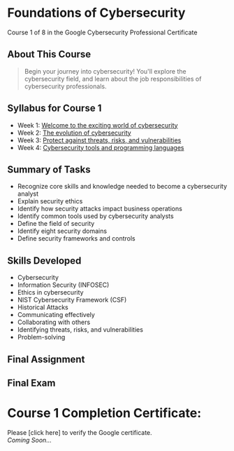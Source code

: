# Foundations of Cybersecurity
Course 1 of 8 in the Google Cybersecurity Professional Certificate
## About This Course
> Begin your journey into cybersecurity! You'll explore the cybersecurity field, and learn about the job responsibilities of cybersecurity professionals.

## Syllabus for Course 1
- Week 1: [Welcome to the exciting world of cybersecurity](https://github.com/KailaniBailey/Google-Cybersecurity-Professional-Certificate/tree/main/Course%201%3A%20Foundations%20of%20cybersecurity/Week%201%3A%20Welcome%20to%20the%20exciting%20world%20of%20cybersecurity)
- Week 2: [The evolution of cybersecurity](https://github.com/KailaniBailey/Google-Cybersecurity-Professional-Certificate/tree/main/Course%201%3A%20Foundations%20of%20cybersecurity/Week%202%3A%20The%20evolution%20of%20cybersecurity)
- Week 3: [Protect against threats, risks, and vulnerabilities](https://github.com/KailaniBailey/Google-Cybersecurity-Professional-Certificate/tree/main/Course%201%3A%20Foundations%20of%20cybersecurity/Week%203%3A%20Protect%20against%20threats%2C%20risks%2C%20and%20vulnerabilities)
- Week 4: [Cybersecurity tools and programming languages](https://github.com/KailaniBailey/Google-Cybersecurity-Professional-Certificate/tree/main/Course%201%3A%20Foundations%20of%20cybersecurity/Week%204%3A%20Cybersecurity%20tools%20and%20programming%20languages)

## Summary of Tasks
- Recognize core skills and knowledge needed to become a cybersecurity analyst
- Explain security ethics
- Identify how security attacks impact business operations
- Identify common tools used by cybersecurity analysts
- Define the field of security
- Identify eight security domains
- Define security frameworks and controls

## Skills Developed
- Cybersecurity
- Information Security (INFOSEC)
- Ethics in cybersecurity
- NIST Cybersecurity Framework (CSF)
- Historical Attacks
- Communicating effectively
- Collaborating with others
- Identifying threats, risks, and vulnerabilities
- Problem-solving

## Final Assignment
## Final Exam
# Course 1 Completion Certificate:
Please [click here] to verify the Google certificate. <br>
*Coming Soon...*

